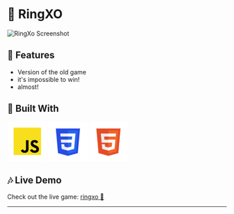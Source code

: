 # :ring: RingXO

![RingXo Screenshot](img/tic.avif)

## :sunflower: Features

- Version of the old game
- it's impossible to win!
- almost!


## :toolbox: Built With

![Javascript](img/javascript.png)
![CSS](img/css.png)
![Html](img/html.png)


## :notes: Live Demo

Check out the live game: 
[ringxo :ring:](https://thmahler.net/games/ringxo)

---